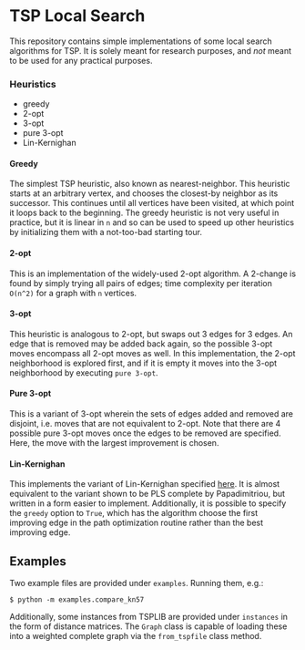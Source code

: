 # TSP Local Search
This repository contains simple implementations of some local search algorithms for TSP. It is solely meant for research purposes, and *not* meant to be used for any practical purposes.

### Heuristics

* greedy
* 2-opt
* 3-opt
* pure 3-opt
* Lin-Kernighan

#### Greedy
The simplest TSP heuristic, also known as nearest-neighbor. This heuristic starts at an arbitrary vertex, and chooses the closest-by neighbor as its successor. This continues until all vertices have been visited, at which point it loops back to the beginning. The greedy heuristic is not very useful in practice, but it is linear in `n` and so can be used to speed up other heuristics by initializing them with a not-too-bad starting tour.

#### 2-opt
This is an implementation of the widely-used 2-opt algorithm. A 2-change is found by simply trying all pairs of edges; time complexity per iteration `O(n^2)` for a graph with `n` vertices.

#### 3-opt
This heuristic is analogous to 2-opt, but swaps out 3 edges for 3 edges. An edge that is removed may be added back again, so the possible 3-opt moves encompass all 2-opt moves as well. In this implementation, the 2-opt neighborhood is explored first, and if it is empty it moves into the 3-opt neighborhood by executing `pure 3-opt`.

#### Pure 3-opt
This is a variant of 3-opt wherein the sets of edges added and removed are disjoint, i.e. moves that are not equivalent to 2-opt. Note that there are 4 possible pure 3-opt moves once the edges to be removed are specified. Here, the move with the largest improvement is chosen.

#### Lin-Kernighan
This implements the variant of Lin-Kernighan specified [here](https://arxiv.org/abs/1003.5330). It is almost equivalent to the variant shown to be PLS complete by Papadimitriou, but written in a form easier to implement. Additionally, it is possible to specify the `greedy` option to `True`, which has the algorithm choose the first improving edge in the path optimization routine rather than the best improving edge.

## Examples
Two example files are provided under `examples`.  Running them, e.g.:

~~~
$ python -m examples.compare_kn57
~~~

Additionally, some instances from TSPLIB are provided under `instances` in the form of distance matrices. The `Graph` class is capable of loading these into a weighted complete graph via the `from_tspfile` class method.